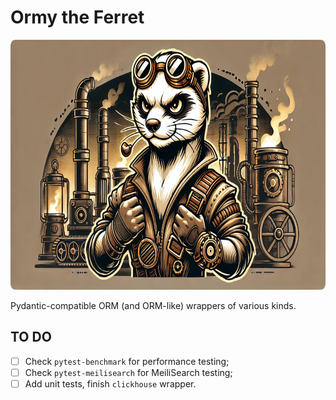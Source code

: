 # Ormy the Ferret
<!-- markdownlint-disable MD033 -->

<p align="center">
  <img src="/images/ormy_1.png" alt="Ormy the Ferret" height="400">
</p>

Pydantic-compatible ORM (and ORM-like) wrappers of various kinds.

## TO DO

- [ ] Check `pytest-benchmark` for performance testing;
- [ ] Check `pytest-meilisearch` for MeiliSearch testing;
- [ ] Add unit tests, finish `clickhouse` wrapper.
